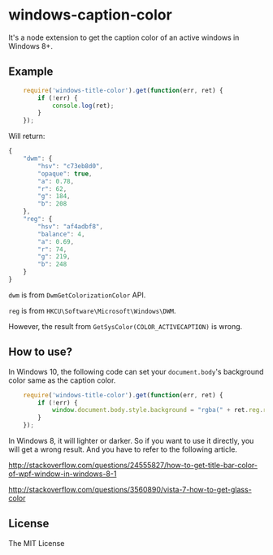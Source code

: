 windows-caption-color
===================================

It's a node extension to get the caption color of an active windows in Windows 8+.

## Example
```javascript
    require('windows-title-color').get(function(err, ret) {
        if (!err) {
            console.log(ret);
        }
    });
```
Will return: 
```javascript
{
    "dwm": {
        "hsv": "c73eb8d0",
        "opaque": true,
        "a": 0.78,
        "r": 62,
        "g": 184,
        "b": 208
    },
    "reg": {
        "hsv": "af4adbf8",
        "balance": 4,
        "a": 0.69,
        "r": 74,
        "g": 219,
        "b": 248
    }
}
```

``dwm`` is from ``DwmGetColorizationColor`` API.

``reg`` is from ``HKCU\Software\Microsoft\Windows\DWM``.

However, the result from ``GetSysColor(COLOR_ACTIVECAPTION)`` is wrong.
## How to use?

In Windows 10, the following code can set your ``document.body``'s background color same as the caption color.
```javascript
    require('windows-title-color').get(function(err, ret) {
        if (!err) {
            window.document.body.style.background = "rgba(" + ret.reg.r + ", " + ret.reg.g + ", " + ret.reg.b + ", " + ret.reg.a + ")";
        }
    });
```

In Windows 8, it will lighter or darker. So if you want to use it directly, you will get a wrong result. And you have to refer to the following article.

http://stackoverflow.com/questions/24555827/how-to-get-title-bar-color-of-wpf-window-in-windows-8-1

http://stackoverflow.com/questions/3560890/vista-7-how-to-get-glass-color

## License
The MIT License